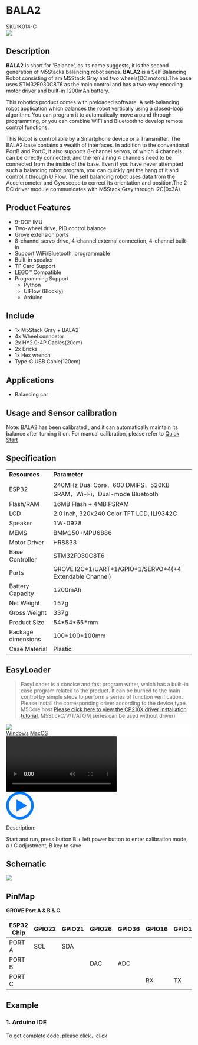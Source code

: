 # BALA2

<div class="badge badge-pill badge-primary product_sku_tag">SKU:K014-C</div>

<div class="product_pic"><img src="assets/img/product_pics/app/Bala2/bala2.webp"></div>

## Description

**BALA2** is short for 'Balance', as its name suggests, it is the second generation of M5Stacks balancing robot series. **BALA2** is a Self Balancing Robot consisting of am M5Stack Gray and two wheels(DC motors).The base uses STM32F030C8T6 as the main control and has a two-way encoding motor driver and built-in 1200mAh battery.

This robotics product comes with preloaded software. A self-balancing robot application which balances the robot vertically using a closed-loop algorithm. You can program it to automatically move around through programming, or you can combine WiFi and Bluetooth to develop remote control functions.

This Robot is controllable by a Smartphone device or a Transmitter. The BALA2 base contains a wealth of interfaces. In addition to the conventional PortB and PortC, it also supports 8-channel servos, of which 4 channels can be directly connected, and the remaining 4 channels need to be connected from the inside of the base. Even if you have never attempted such a balancing robot program, you can quickly get the hang of it and control it through UIFlow. The self balancing robot uses data from the Accelerometer and Gyroscope to correct its orientation and position.The 2 DC driver module communicates with M5Stack Gray through I2C(0x3A).

## Product Features

- 9-DOF IMU
- Two-wheel drive, PID control balance
- Grove extension ports
- 8-channel servo drive, 4-channel external connection, 4-channel built-in
- Support WiFi/Bluetooth, programmable
- Built-in speaker
- TF Card Support
- LEGO™ Compatible 
- Programming Support
   + Python
   + UIFlow (Blockly)
   + Arduino

## Include

- 1x M5Stack Gray + BALA2
- 4x Wheel conncetor
- 2x HY2.0-4P Cables(20cm)
- 2x Bricks
- 1x Hex wrench
- Type-C USB Cable(120cm)

## Applications

- Balancing car

## Usage and Sensor calibration

Note: BALA2 has been calibrated , and it can automatically maintain its balance after turning it on. For manual calibration, please refer to [Quick Start](#/en/quick_start/bala2/bala2_quick_start.md)

## Specification

<table>
   <tr style="font-weight:bold">
      <td>Resources</td>
      <td>Parameter</td>
   </tr>
   <tr>
      <td>ESP32</td>
      <td>240MHz Dual Core，600 DMIPS，520KB SRAM，Wi-Fi，Dual-mode Bluetooth</td>
   </tr>
   <tr>
      <td>Flash/RAM</td>
      <td>16MB Flash + 4MB PSRAM</td>
   </tr>
   <tr>
      <td>LCD</td>
      <td>2.0 inch, 320x240 Color TFT LCD, ILI9342C</td>
   </tr>
   <tr>
      <td>Speaker</td>
      <td>1W-0928</td>
   </tr>
   <tr>
      <td>MEMS</td>
      <td>BMM150+MPU6886</td>
   </tr>
   <tr>
      <td>Motor Driver</td>
      <td>HR8833</td>
   </tr>
   <tr>
      <td>Base Controller</td>
      <td>STM32F030C8T6</td>
   </tr>
   <tr>
      <td>Ports</td>
      <td>GROVE I2C*1/UART*1/GPIO*1/SERVO*4(+4 Extendable Channel)</td>
   </tr>
   <tr>
      <td>Battery Capacity</td>
      <td>1200mAh</td>
   </tr>
   <tr>
      <td>Net Weight</td>
      <td>157g</td>
   </tr>
   <tr>
      <td>Gross Weight</td>
      <td>337g</td>
   </tr>
   <tr>
      <td>Product Size</td>
      <td>54*54*65*mm</td>
   </tr>
   <tr>
      <td>Package dimensions</td>
      <td>100*100*100mm</td>
   </tr>
   <tr>
      <td>Case Material</td>
      <td>Plastic</td>
   </tr>
 </table>

## EasyLoader

>EasyLoader is a concise and fast program writer, which has a built-in case program related to the product. It can be burned to the main control by simple steps to perform a series of function verification. Please install the corresponding driver according to the device type. M5Core host [Please click here to view the CP210X driver installation tutorial](en/arduino/arduino_development), M5StickC/V/T/ATOM series can be used without driver)

<div class="easyloader-box">
    <div style="background-color:white;">
        <div><img src="https://m5stack.oss-cn-shenzhen.aliyuncs.com/image/easyloader_intro.webp"></div>
        <div class="easyloader-btn">
            <a href="https://m5stack.oss-cn-shenzhen.aliyuncs.com/EasyLoader/Windows/APPLICATION/EasyLoader_BALA2_APPICATION.exe">Windows</a>
            <a href="https://m5stack.oss-cn-shenzhen.aliyuncs.com/EasyLoader/MacOS/APPLICATION/EasyLoader_BALA2.dmg">MacOS</a>
        </div>
    </div>
    <div>
        <video id="example_video" controls>
            <source src="https://m5stack.oss-cn-shenzhen.aliyuncs.com/video/Product_example_video/App/BALA2.mp4" type="video/mp4">
        </video>
        <div class="easyloader-mask">
        <a>
            <svg id="play-btn" t="1583228776634" class="icon" viewBox="0 0 1024 1024" version="1.1" xmlns="http://www.w3.org/2000/svg" p-id="4152" width="75" height="75"><path d="M512 0C229.216 0 0 229.216 0 512s229.216 512 512 512 512-229.216 512-512S794.784 0 512 0z m0 928C282.24 928 96 741.76 96 512S282.24 96 512 96s416 186.24 416 416-186.24 416-416 416zM384 288l384 224-384 224z" p-id="4153" fill="#007aff"></path></svg></a>
            <p>Description:</p>
            <p>Start and run, press button B + left power button to enter calibration mode, a / C adjustment, B key to save</p>
        </div>
    </div>
</div>



## Schematic

<div class="product_pic"><img src="assets/img/product_pics/app/Bala2/Bala2_sch.webp"></div>

## PinMap

**GROVE Port A & B & C**

<table class="table-1">
      <thead>
         <th>ESP32 Chip</th>
         <th>GPIO22</th>
         <th>GPIO21</th>
         <th>GPIO26</th>
         <th>GPIO36</th>
         <th>GPIO16</th>
         <th>GPIO17</th>
      </thead>
      <tbody>
         <tr>
            <td>PORT A</td>
            <td>SCL</td>
            <td>SDA</td>
         </tr>
         <tr>
            <td>PORT B</td>
            <td></td>
            <td></td>
            <td>DAC</td>
            <td>ADC</td>
            <td></td>
            <td></td>
         </tr>
         <tr>
            <td>PORT C</td>
            <td></td>
            <td></td>
            <td></td>
            <td></td>
            <td>RX</td>
            <td>TX</td>
         </tr>
    </tbody>
</table>

## Example

### 1. Arduino IDE

To get complete code, please click，[click](https://github.com/m5stack/M5-ProductExampleCodes/tree/master/Application/Bala2)

<script>

   var purchase_link = '';

   var quickstart_link = '#/en/quick_start/bala2/bala2_quick_start.md';

   anchor_search(purchase_link,quickstart_link);
   scrollFunc();

</script>